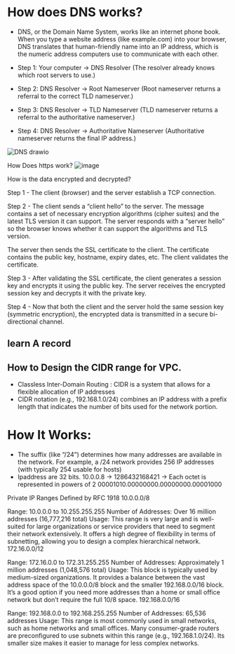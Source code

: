 # How does DNS works?

* DNS, or the Domain Name System, works like an internet phone book. When you type a website address (like example.com) into your browser, DNS translates that human-friendly name into an IP address, 
which is the numeric address computers use to communicate with each other. 
* Step 1: Your computer → DNS Resolver
(The resolver already knows which root servers to use.)

* Step 2: DNS Resolver → Root Nameserver
(Root nameserver returns a referral to the correct TLD nameserver.)

* Step 3: DNS Resolver → TLD Nameserver
(TLD nameserver returns a referral to the authoritative nameserver.)

* Step 4: DNS Resolver → Authoritative Nameserver
(Authoritative nameserver returns the final IP address.)

![DNS drawio](https://github.com/user-attachments/assets/cc20687a-11c3-47ce-b038-2652866a0c04)

How Does https work?
![image](https://github.com/user-attachments/assets/e4c886f6-3425-4a6e-9fdb-18112e1617e1)

How is the data encrypted and decrypted?

Step 1 - The client (browser) and the server establish a TCP connection.

Step 2 - The client sends a “client hello” to the server. The message contains a set of necessary encryption algorithms (cipher suites) and the latest TLS version it can support. The server responds with a “server hello” so the browser knows whether it can support the algorithms and TLS version.

The server then sends the SSL certificate to the client. The certificate contains the public key, hostname, expiry dates, etc. The client validates the certificate. 

Step 3 - After validating the SSL certificate, the client generates a session key and encrypts it using the public key. The server receives the encrypted session key and decrypts it with the private key. 

Step 4 - Now that both the client and the server hold the same session key (symmetric encryption), the encrypted data is transmitted in a secure bi-directional channel.



## learn A record



## How to Design the CIDR range for VPC.
* Classless Inter-Domain Routing : CIDR is a system that allows for a flexible allocation of IP addresses
* CIDR notation (e.g., 192.168.1.0/24) combines an IP address with a prefix length that indicates the number of bits used for the network portion.

# How It Works:
* The suffix (like “/24”) determines how many addresses are available in the network. For example, a /24 network provides 256 IP addresses (with typically 254 usable for hosts)
* Ipaddress are 32 bits. 
10.0.0.8 ->
1286432168421 -> Each octet is represented in powers of 2
00001010.00000000.00000000.00001000


Private IP Ranges Defined by RFC 1918
10.0.0.0/8

Range: 10.0.0.0 to 10.255.255.255
Number of Addresses: Over 16 million addresses (16,777,216 total)
Usage:
This range is very large and is well-suited for large organizations or service providers that need to segment their network extensively. It offers a high degree of flexibility in terms of subnetting, allowing you to design a complex hierarchical network.
172.16.0.0/12

Range: 172.16.0.0 to 172.31.255.255
Number of Addresses: Approximately 1 million addresses (1,048,576 total)
Usage:
This block is typically used by medium-sized organizations. It provides a balance between the vast address space of the 10.0.0.0/8 block and the smaller 192.168.0.0/16 block. It’s a good option if you need more addresses than a home or small office network but don’t require the full 10/8 space.
192.168.0.0/16

Range: 192.168.0.0 to 192.168.255.255
Number of Addresses: 65,536 addresses
Usage:
This range is most commonly used in small networks, such as home networks and small offices. Many consumer-grade routers are preconfigured to use subnets within this range (e.g., 192.168.1.0/24). Its smaller size makes it easier to manage for less complex networks.





